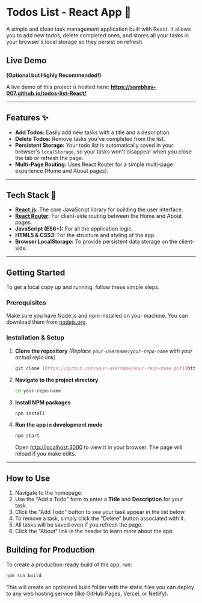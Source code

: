 # Todos List - React App 📝

A simple and clean task management application built with React. It allows you to add new todos, delete completed ones, and stores all your tasks in your browser's local storage so they persist on refresh.

## Live Demo

**(Optional but Highly Recommended!)**

A live demo of this project is hosted here: **https://sambhav-007.github.io/todos-list-React/**



---

## Features ✨

* **Add Todos:** Easily add new tasks with a title and a description.
* **Delete Todos:** Remove tasks you've completed from the list.
* **Persistent Storage:** Your todo list is automatically saved in your browser's `localStorage`, so your tasks won't disappear when you close the tab or refresh the page.
* **Multi-Page Routing:** Uses React Router for a simple multi-page experience (Home and About pages).

---

## Tech Stack 🚀

* **[React.js](https://reactjs.org/):** The core JavaScript library for building the user interface.
* **[React Router](https://reactrouter.com/):** For client-side routing between the Home and About pages.
* **JavaScript (ES6+):** For all the application logic.
* **HTML5 & CSS3:** For the structure and styling of the app.
* **Browser LocalStorage:** To provide persistent data storage on the client-side.

---

## Getting Started

To get a local copy up and running, follow these simple steps.

### Prerequisites

Make sure you have Node.js and npm installed on your machine. You can download them from [nodejs.org](https://nodejs.org/).

### Installation & Setup

1.  **Clone the repository**
    *(Replace `your-username/your-repo-name` with your actual repo link)*
    ```sh
    git clone [https://github.com/your-username/your-repo-name.git](https://github.com/your-username/your-repo-name.git)
    ```

2.  **Navigate to the project directory**
    ```sh
    cd your-repo-name
    ```

3.  **Install NPM packages**
    ```sh
    npm install
    ```

4.  **Run the app in development mode**
    ```sh
    npm start
    ```
    Open [http://localhost:3000](http://localhost:3000) to view it in your browser. The page will reload if you make edits.

---

## How to Use

1.  Navigate to the homepage.
2.  Use the "Add a Todo" form to enter a **Title** and **Description** for your task.
3.  Click the "Add Todo" button to see your task appear in the list below.
4.  To remove a task, simply click the "Delete" button associated with it.
5.  All tasks will be saved even if you refresh the page.
6.  Click the "About" link in the header to learn more about the app.

## Building for Production

To create a production-ready build of the app, run:

```sh
npm run build
```
This will create an optimized build folder with the static files you can deploy to any web hosting service (like GitHub Pages, Vercel, or Netlify).
